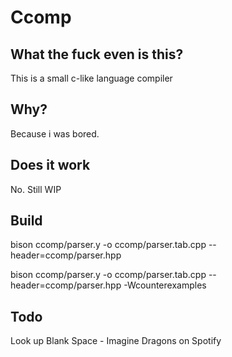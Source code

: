 # Ccomp
## What the fuck even is this?
This is a small c-like language compiler
## Why?
Because i was bored.
## Does it work
No. Still WIP

## Build
bison ccomp/parser.y -o ccomp/parser.tab.cpp --header=ccomp/parser.hpp

bison ccomp/parser.y -o ccomp/parser.tab.cpp --header=ccomp/parser.hpp  -Wcounterexamples

## Todo
Look up Blank Space - Imagine Dragons on Spotify
